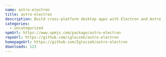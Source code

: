 ```yaml
---
name: astro-electron
title: astro-electron
description: Build cross-platform desktop apps with Electron and Astro
categories:
  - uncategorized
npmUrl: https://www.npmjs.com/package/astro-electron
repoUrl: https://github.com/igloczek/astro-electron
homepageUrl: https://github.com/Igloczek/astro-electron
downloads: 123
---
```

